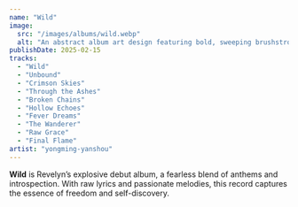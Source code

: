 ```yaml
---
name: "Wild"
image:
  src: "/images/albums/wild.webp"
  alt: "An abstract album art design featuring bold, sweeping brushstrokes in crimson, deep violet, and gold with subtle guitar string patterns embedded, evoking raw energy and passion."
publishDate: 2025-02-15
tracks:
  - "Wild"
  - "Unbound"
  - "Crimson Skies"
  - "Through the Ashes"
  - "Broken Chains"
  - "Hollow Echoes"
  - "Fever Dreams"
  - "The Wanderer"
  - "Raw Grace"
  - "Final Flame"
artist: "yongming-yanshou"
---
```


**Wild** is Revelyn’s explosive debut album, a fearless blend of anthems and introspection. With raw lyrics and passionate melodies, this record captures the essence of freedom and self-discovery.
